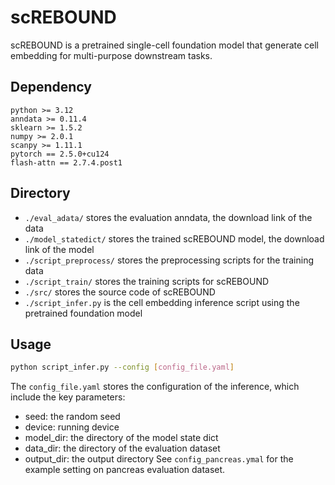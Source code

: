 # scREBOUND
scREBOUND is a pretrained single-cell foundation model that generate cell embedding for multi-purpose downstream tasks.

## Dependency
```
python >= 3.12
anndata >= 0.11.4
sklearn >= 1.5.2
numpy >= 2.0.1
scanpy >= 1.11.1
pytorch == 2.5.0+cu124
flash-attn == 2.7.4.post1
```

## Directory
* `./eval_adata/` stores the evaluation anndata, the download link of the data 
* `./model_statedict/` stores the trained scREBOUND model, the download link of the model 
* `./script_preprocess/` stores the preprocessing scripts for the training data
* `./script_train/` stores the training scripts for scREBOUND
* `./src/` stores the source code of scREBOUND
* `./script_infer.py` is the cell embedding inference script using the pretrained foundation model

## Usage
```bash
python script_infer.py --config [config_file.yaml]
```

The `config_file.yaml` stores the configuration of the inference, which include the key parameters:
* seed: the random seed
* device: running device
* model_dir: the directory of the model state dict
* data_dir: the directory of the evaluation dataset
* output_dir: the output directory
See `config_pancreas.ymal` for the example setting on pancreas evaluation dataset.
